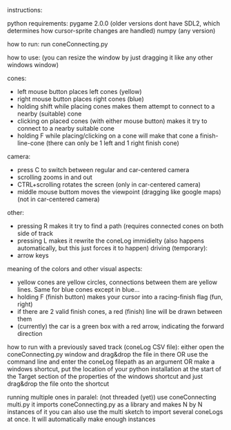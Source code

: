 instructions:

python requirements:
pygame 2.0.0 (older versions dont have SDL2, which determines how cursor-sprite changes are handled)
numpy (any version)

how to run:
run coneConnecting.py

how to use:
(you can resize the window by just dragging it like any other windows window)

cones:
- left mouse button places left cones (yellow)
- right mouse button places right cones (blue)
- holding shift while placing cones makes them attempt to connect to a nearby (suitable) cone
- clicking on placed cones (with either mouse button) makes it try to connect to a nearby suitable cone
- holding F while placing/clicking on a cone will make that cone a finish-line-cone (there can only be 1 left and 1 right finish cone)

camera:
- press C to switch between regular and car-centered camera
- scrolling zooms in and out
- CTRL+scrolling rotates the screen (only in car-centered camera)
- middle mouse buttom moves the viewpoint (dragging like google maps) (not in car-centered camera)

other:
- pressing R makes it try to find a path (requires connected cones on both side of track
- pressing L makes it rewrite the coneLog immidielty (also happens automatically, but this just forces it to happen)
driving (temporary):
- arrow keys

meaning of the colors and other visual aspects:
- yellow cones are yellow circles, connections between them are yellow lines. Same for blue cones except in blue...
- holding F (finish button) makes your cursor into a racing-finish flag (fun, right)
- if there are 2 valid finish cones, a red (finish) line will be drawn between them
- (currently) the car is a green box with a red arrow, indicating the forward direction


how to run with a previously saved track (coneLog CSV file):
either open the coneConnecting.py window and drag&drop the file in there  OR
use the command line and enter the coneLog filepath as an argument   OR
make a windows shortcut, put the location of your python installation at the start of the Target section of the properties of the windows shortcut and just drag&drop the file onto the shortcut

running multiple ones in paralel: (not threaded (yet))
use coneConnecting multi.py
it imports coneConnecting.py as a library and makes N by N instances of it
you can also use the multi sketch to import several coneLogs at once. It will automatically make enough instances
